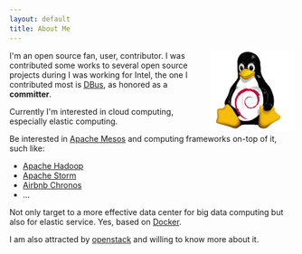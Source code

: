 ```yaml
---
layout: default
title: About Me
---
```


<article>

<img src="/assets/images/avata.png" alt="avata" align="right" width="150px"/>

I'm an open source fan, user, contributor.
I was contributed some works to several open source projects during I was
working for Intel, the one I contributed most is
[DBus](http://www.freedesktop.org/wiki/Software/dbus/ "dbus"), as honored as a
**committer**.

Currently I'm interested in cloud computing, especially elastic computing.

Be interested in [Apache Mesos](http://mesos.apache.org/ "mesos") and computing
frameworks on-top of it, such like:

- [Apache Hadoop](http://hadoop.apache.org/ "hadoop")
- [Apache Storm](http://storm.incubator.apache.org/ "storm")
- [Airbnb Chronos](https://github.com/airbnb/chronos "chronos")
- ...

Not only target to a more effective data center for big data computing but also
for elastic service. Yes, based on [Docker](https://docker.com/ "docker").

I am also attracted by [openstack](http://www.openstack.org/ "openstack") and
willing to know more about it.

</article>
